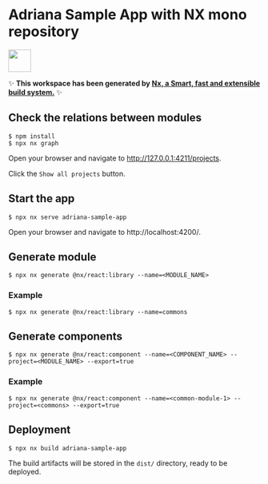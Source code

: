 # Adriana Sample App with NX mono repository

<a alt="Nx logo" href="https://nx.dev" target="_blank" rel="noreferrer"><img src="https://raw.githubusercontent.com/nrwl/nx/master/images/nx-logo.png" width="45"></a>

✨ **This workspace has been generated by [Nx, a Smart, fast and extensible build system.](https://nx.dev)** ✨

## Check the relations between modules

```
$ npm install
$ npx nx graph
```

Open your browser and navigate to http://127.0.0.1:4211/projects.

Click the `Show all projects` button.

## Start the app

```
$ npx nx serve adriana-sample-app
```

Open your browser and navigate to http://localhost:4200/.

## Generate module

```
$ npx nx generate @nx/react:library --name=<MODULE_NAME>
```

### Example

```
$ npx nx generate @nx/react:library --name=commons
```

## Generate components

```
$ npx nx generate @nx/react:component --name=<COMPONENT_NAME> --project=<MODULE_NAME> --export=true
```

### Example

```
$ npx nx generate @nx/react:component --name=<common-module-1> --project=<commons> --export=true
```

## Deployment

```
$ npx nx build adriana-sample-app
```

The build artifacts will be stored in the `dist/` directory, ready to be deployed.
